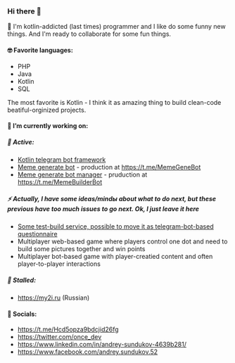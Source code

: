 ### Hi there 👋

🙂 I'm kotlin-addicted (last times) programmer and I like do some funny new things. And I'm ready to collaborate for some fun things.

#### 🤓 Favorite languages:
 * PHP
 * Java
 * Kotlin
 * SQL
 
The most favorite is Kotlin - I think it as amazing thing to build clean-code beatiful-orginized projects.

#### 🔭 I’m currently working on:

##### :bullettrain_front:	Active:
 * [Kotlin telegram bot framework](https://github.com/asundukov/kotlin-telegram-framework)
 * [Meme generate bot](https://github.com/asundukov/meme-gen-bot) - production at https://t.me/MemeGeneBot
 * [Meme generate bot manager](https://github.com/asundukov/meme-gen-mange-bot) - pruduction at https://t.me/MemeBuilderBot


##### ⚡ Actually, I have some ideas/mindы about what to do next, but these previous have too much issues to go next. Ok, I just leave it here
 * [Some test-build service, possible to move it as telegram-bot-based questionnaire](https://t.me/testfor.us)
 * Multiplayer web-based game where players control one dot and need to build some pictures together and win points
 * Multiplayer bot-based game with player-creatied content and often player-to-player interactions
 
##### 🤔 Stalled: 
* https://my2i.ru (Russian)


#### :handshake: Socials: 
 * https://t.me/Hcd5opza9bdcjid26fg
 * https://twitter.com/once_dev
 * https://www.linkedin.com/in/andrey-sundukov-4639b281/
 * https://www.facebook.com/andrey.sundukov.52


<!--
**asundukov/asundukov** is a ✨ _special_ ✨ repository because its `README.md` (this file) appears on your GitHub profile.

Here are some ideas to get you started:

- 🔭 I’m currently working on ...
- 🌱 I’m currently learning ...
- 👯 I’m looking to collaborate on ...
- 🤔 I’m looking for help with ...
- 💬 Ask me about ...
- 📫 How to reach me: ...
- 😄 Pronouns: ...
- ⚡ Fun fact: ...
-->
